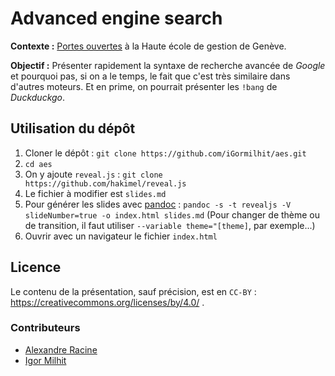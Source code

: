 # Advanced engine search

**Contexte :** [Portes ouvertes](http://www.hesge.ch/heg/etudier-heg/inscriptions/portes-ouvertes) à la Haute école de gestion de Genève.

**Objectif :** Présenter rapidement la syntaxe de recherche avancée de *Google* et pourquoi pas, si on a le temps, le fait que c'est très similaire dans d'autres moteurs. Et en prime, on pourrait présenter les ``!bang`` de *Duckduckgo*.

## Utilisation du dépôt

   1. Cloner le dépôt : ``git clone https://github.com/iGormilhit/aes.git``
   2. ``cd aes``
   3. On y ajoute ``reveal.js`` : ``git clone https://github.com/hakimel/reveal.js``
   4. Le fichier à modifier est ``slides.md``
   5. Pour générer les slides avec [pandoc](http://pandoc.org/) : ``pandoc -s -t revealjs -V slideNumber=true -o index.html slides.md`` (Pour changer de thème ou de transition, il faut utiliser ``--variable theme="[theme]``, par exemple...)
   6. Ouvrir avec un navigateur le fichier ``index.html``

## Licence

Le contenu de la présentation, sauf précision, est en ``CC-BY`` : https://creativecommons.org/licenses/by/4.0/ .

### Contributeurs

   * [Alexandre Racine](https://ecritureautomatique.org)
   * [Igor Milhit](https://igor.milhit.ch)
